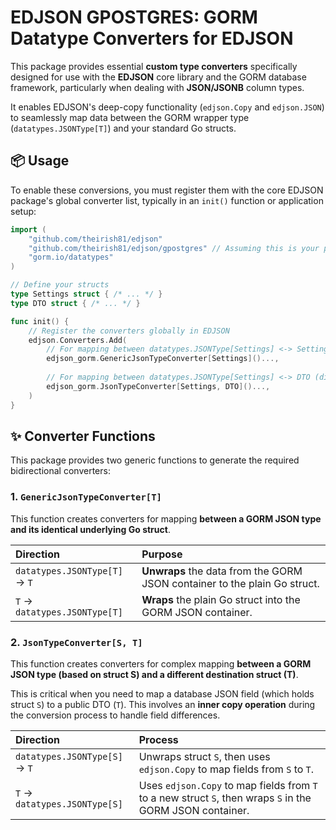 # EDJSON GPOSTGRES: GORM Datatype Converters for EDJSON

This package provides essential **custom type converters** specifically designed for use with the **EDJSON** core library and the GORM database framework, particularly when dealing with **JSON/JSONB** column types.

It enables EDJSON's deep-copy functionality (`edjson.Copy` and `edjson.JSON`) to seamlessly map data between the GORM wrapper type (`datatypes.JSONType[T]`) and your standard Go structs.

## 📦 Usage

To enable these conversions, you must register them with the core EDJSON package's global converter list, typically in an `init()` function or application setup:

```go
import (
    "github.com/theirish81/edjson"
    "github.com/theirish81/edjson/gpostgres" // Assuming this is your package path
    "gorm.io/datatypes"
)

// Define your structs
type Settings struct { /* ... */ }
type DTO struct { /* ... */ }

func init() {
    // Register the converters globally in EDJSON
    edjson.Converters.Add(
        // For mapping between datatypes.JSONType[Settings] <-> Settings
        edjson_gorm.GenericJsonTypeConverter[Settings]()...,
        
        // For mapping between datatypes.JSONType[Settings] <-> DTO (different structs)
        edjson_gorm.JsonTypeConverter[Settings, DTO]()...,
    )
}
```

## ✨ Converter Functions

This package provides two generic functions to generate the required bidirectional converters:

### 1\. `GenericJsonTypeConverter[T]`

This function creates converters for mapping **between a GORM JSON type and its identical underlying Go struct**.

| Direction | Purpose |
| :--- | :--- |
| `datatypes.JSONType[T]` → `T` | **Unwraps** the data from the GORM JSON container to the plain Go struct. |
| `T` → `datatypes.JSONType[T]` | **Wraps** the plain Go struct into the GORM JSON container. |

### 2\. `JsonTypeConverter[S, T]`

This function creates converters for complex mapping **between a GORM JSON type (based on struct S) and a different destination struct (T)**.

This is critical when you need to map a database JSON field (which holds struct `S`) to a public DTO (`T`). This involves an **inner copy operation** during the conversion process to handle field differences.

| Direction | Process                                                                                                   |
| :--- |:----------------------------------------------------------------------------------------------------------|
| `datatypes.JSONType[S]` → `T` | Unwraps struct `S`, then uses `edjson.Copy` to map fields from `S` to `T`.                                |
| `T` → `datatypes.JSONType[S]` | Uses `edjson.Copy` to map fields from `T` to a new struct `S`, then wraps `S` in the GORM JSON container. |